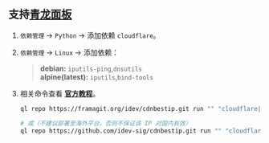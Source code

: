 ## 支持[青龙面板](https://github.com/whyour/qinglong)

1.  `依赖管理` -> `Python` -> 添加依赖 `cloudflare`。
2.  `依赖管理` -> `Linux` -> 添加依赖：
    > **debian:** `iputils-ping`,`dnsutils`  
    > **alpine(latest):** `iputils`,`bind-tools`
3.  相关命令查看 **[官方教程](https://github.com/whyour/qinglong#%E5%86%85%E7%BD%AE%E5%91%BD%E4%BB%A4)**。

    ```bash
    ql repo https://framagit.org/idev/cdnbestip.git run "" "cloudflare|gcore|check|dns_cf" main

    # 或（不建议部署至海外平台，否则不保证该 IP 对国内有效）
    ql repo https://github.com/idev-sig/cdnbestip.git run "" "cloudflare|gcore|check|dns_cf" main
    ```
